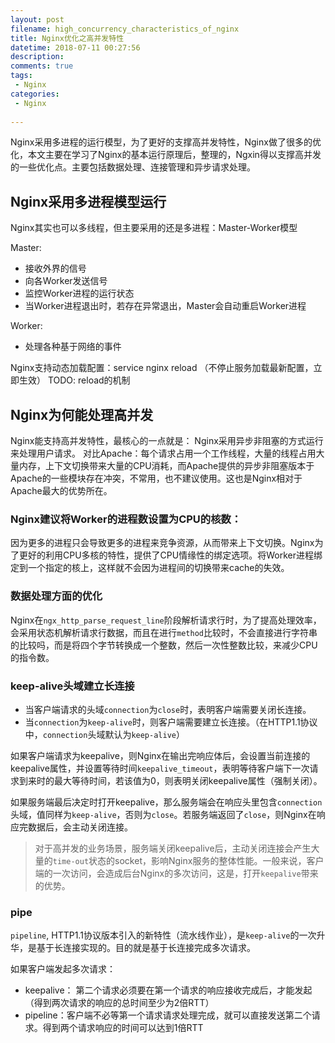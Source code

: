 ```yaml
---
layout: post
filename: high_concurrency_characteristics_of_nginx
title: Nginx优化之高并发特性
datetime: 2018-07-11 00:27:56
description: 
comments: true
tags:
 - Nginx
categories:
 - Nginx
 
---
```


Nginx采用多进程的运行模型，为了更好的支撑高并发特性，Nginx做了很多的优化，本文主要在学习了Nginx的基本运行原理后，整理的，Ngxin得以支撑高并发的一些优化点。主要包括数据处理、连接管理和异步请求处理。
<!--more-->

## Nginx采用多进程模型运行
Nginx其实也可以多线程，但主要采用的还是多进程：Master-Worker模型

Master:
 - 接收外界的信号
 - 向各Worker发送信号
 - 监控Worker进程的运行状态
 - 当Worker进程退出时，若存在异常退出，Master会自动重启Worker进程

Worker:
 - 处理各种基于网络的事件

 Nginx支持动态加载配置：service nginx reload （不停止服务加载最新配置，立即生效）
 TODO: reload的机制

## Nginx为何能处理高并发
Nginx能支持高并发特性，最核心的一点就是： Nginx采用异步非阻塞的方式运行来处理用户请求。
对比Apache：每个请求占用一个工作线程，大量的线程占用大量内存，上下文切换带来大量的CPU消耗，而Apache提供的异步非阻塞版本于Apache的一些模块存在冲突，不常用，也不建议使用。这也是Nginx相对于Apache最大的优势所在。

### Nginx建议将Worker的进程数设置为CPU的核数：
因为更多的进程只会导致更多的进程来竞争资源，从而带来上下文切换。Nginx为了更好的利用CPU多核的特性，提供了CPU情缘性的绑定选项。将Worker进程绑定到一个指定的核上，这样就不会因为进程间的切换带来cache的失效。

### 数据处理方面的优化
Nginx在`ngx_http_parse_request_line`阶段解析请求行时，为了提高处理效率，会采用状态机解析请求行数据，而且在进行`method`比较时，不会直接进行字符串的比较吗，而是将四个字节转换成一个整数，然后一次性整数比较，来减少CPU的指令数。

### keep-alive头域建立长连接
 - 当客户端请求的头域`connection`为`close`时，表明客户端需要关闭长连接。
 - 当`connection`为`keep-alive`时，则客户端需要建立长连接。（在HTTP1.1协议中，`connection`头域默认为`keep-alive`）

如果客户端请求为keepalive，则Nginx在输出完响应体后，会设置当前连接的keepalive属性，并设置等待时间`keepalive_timeout`，表明等待客户端下一次请求到来时的最大等待时间，若该值为0，则表明关闭keepalive属性（强制关闭）。

如果服务端最后决定时打开keepalive，那么服务端会在响应头里包含`connection`头域，值同样为`keep-alive`，否则为`close`。若服务端返回了`close`，则Nginx在响应完数据后，会主动关闭连接。

 > 对于高并发的业务场景，服务端关闭keepalive后，主动关闭连接会产生大量的`time-out`状态的socket，影响Nginx服务的整体性能。一般来说，客户端的一次访问，会造成后台Nginx的多次访问，这是，打开`keepalive`带来的优势。


### pipe
`pipeline`, HTTP1.1协议版本引入的新特性（流水线作业），是`keep-alive`的一次升华，是基于长连接实现的。目的就是基于长连接完成多次请求。

如果客户端发起多次请求：
 - keepalive： 第二个请求必须要在第一个请求的响应接收完成后，才能发起（得到两次请求的响应的总时间至少为2倍RTT）
 - pipeline：客户端不必等第一个请求请求处理完成，就可以直接发送第二个请求。得到两个请求响应的时间可以达到1倍RTT








